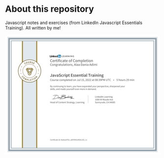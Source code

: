 # About this repository

Javascript notes and exercises (from LinkedIn Javascript Essentials Training). All written by me!

<img src="/Assets/certificate.png"/>
